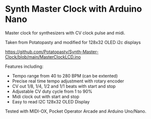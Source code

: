 # Synth Master Clock with Arduino Nano
Master clock for synthesizers with CV clock pulse and midi.

Taken from Potatopasty and modified for 128x32 OLED i2c displays

https://github.com/Potatopasty/Synth-Master-Clock/blob/main/MasterClockLCD.ino

Features including:<br>
- Tempo range from 40 to 280 BPM (can be extented)
- Precise real time tempo adjustment with rotary encoder
- CV out 1/8, 1/4, 1/2 and 1/1 beats with start and stop
- Adjustable CV duty cycle from 1 to 90%
- Midi clock out with start and stop
- Easy to read I2C 128x32 OLED Display

Tested with MIDI-OX, Pocket Operator Arcade and Arduino Uno/Nano.
